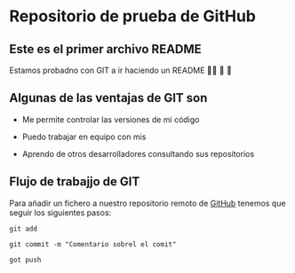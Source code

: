# Repositorio de prueba de GitHub

## Este es el primer archivo README

Estamos probadno con GIT a ir haciendo un README :face_in_clouds: :see_no_evil: :massage:

## Algunas de las ventajas de GIT son

- Me permite controlar las versiones de mi código
* Puedo trabajar en equipo con mis 
+ Aprendo de otros desarrolladores consultando sus repositorios

## Flujo de trabajjo de GIT

Para añadir un fichero a nuestro repositorio remoto de [GitHub](https://github.com) tenemos que seguir los siguientes pasos:

```
git add 
```
```
git commit -m "Comentario sobrel el comit"
```
```
got push
```

